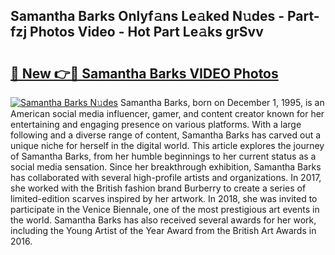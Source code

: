 ## Samantha Barks Onlyf𝚊ns Le𝚊ked N𝚞des - Part-fzj Photos Video - Hot Part Le𝚊ks grSvv

# <h2><a href="http://ab54741.deff.icu/?id=Samantha+Barks">🔗 New 👉🔴 Samantha Barks VIDEO Photos</a></h2>

[![Samantha Barks N𝚞des](https://i.imgur.com/rIISA9y.gif)](http://ab54741.deff.icu/?id=Samantha+Barks)
Samantha Barks, born on December 1, 1995, is an American social media influencer, gamer, and content creator known for her entertaining and engaging presence on various platforms. With a large following and a diverse range of content, Samantha Barks has carved out a unique niche for herself in the digital world. This article explores the journey of Samantha Barks, from her humble beginnings to her current status as a social media sensation. Since her breakthrough exhibition, Samantha Barks has collaborated with several high-profile artists and organizations. In 2017, she worked with the British fashion brand Burberry to create a series of limited-edition scarves inspired by her artwork. In 2018, she was invited to participate in the Venice Biennale, one of the most prestigious art events in the world. Samantha Barks has also received several awards for her work, including the Young Artist of the Year Award from the British Art Awards in 2016.
